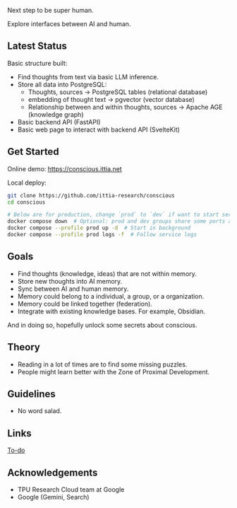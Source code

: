 Next step to be super human.

Explore interfaces between AI and human.

## Latest Status
Basic structure built:
- Find thoughts from text via basic LLM inference.
- Store all data into PostgreSQL:
  - Thoughts, sources -> PostgreSQL tables (relational database)
  - embedding of thought text -> pgvector (vector database)
  - Relationship between and within thoughts, sources -> Apache AGE (knowledge graph)
- Basic backend API (FastAPI)
- Basic web page to interact with backend API (SvelteKit)

## Get Started
Online demo: https://conscious.ittia.net

Local deploy:
```bash
git clone https://github.com/ittia-research/conscious
cd conscious

# Below are for production, change `prod` to `dev` if want to start services for development
docker compose down  # Optional: prod and dev groups share some ports and can't start at the same time
docker compose --profile prod up -d  # Start in background
docker compose --profile prod logs -f  # Follow service logs
```

## Goals
- Find thoughts (knowledge, ideas) that are not within memory.
- Store new thoughts into AI memory.
- Sync between AI and human memory.
- Memory could belong to a individual, a group, or a organization.
- Memory could be linked together (federation).
- Integrate with existing knowledge bases. For example, Obsidian.

And in doing so, hopefully unlock some secrets about conscious.

## Theory
- Reading in a lot of times are to find some missing puzzles.
- People might learn better with the Zone of Proximal Development.

## Guidelines
- No word salad.

## Links
[To-do](./docs/todo.md)

## Acknowledgements
- TPU Research Cloud team at Google
- Google (Gemini, Search)
